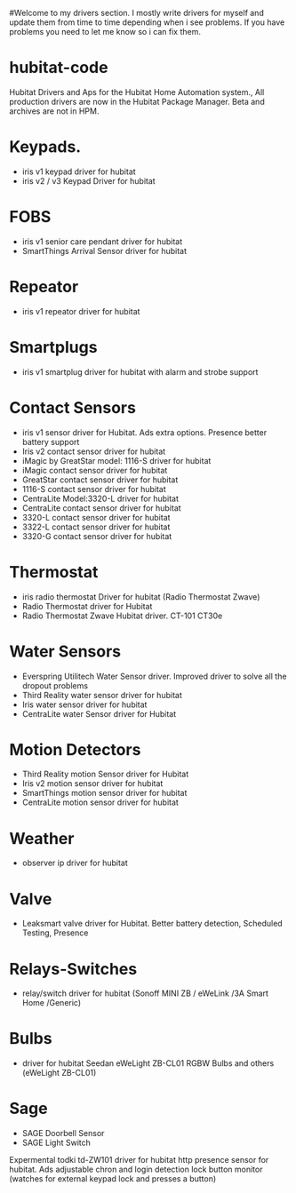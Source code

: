 #Welcome to my drivers section.
I mostly write drivers for myself and update them from time to time depending when i see problems. If you have problems you need to let me know so i can fix them. 


# hubitat-code
 Hubitat Drivers and Aps for the Hubitat Home Automation system., All production drivers are now in the Hubitat Package Manager. Beta and archives are not in HPM.

 # Keypads.
* iris v1 keypad driver for hubitat
* iris v2 / v3 Keypad Driver for hubitat
 
# FOBS
* iris v1 senior care pendant driver for hubitat
* SmartThings Arrival Sensor driver for hubitat

# Repeator
* iris v1 repeator driver for hubitat

# Smartplugs
* iris v1 smartplug driver for hubitat with alarm and strobe support
 
# Contact Sensors 
* iris v1 sensor driver for Hubitat. Ads extra options. Presence better battery support
* Iris v2 contact sensor driver for hubitat
* iMagic by GreatStar  model: 1116-S driver for hubitat
* iMagic contact sensor driver for hubitat
* GreatStar contact sensor driver for hubitat
* 1116-S contact sensor driver for hubitat
* CentraLite Model:3320-L driver for hubitat
* CentraLite contact sensor driver for hubitat
* 3320-L contact sensor driver for hubitat
* 3322-L contact sensor driver for hubitat
* 3320-G contact sensor driver for hubitat
 
# Thermostat 
* iris radio thermostat Driver for hubitat (Radio Thermostat Zwave)
* Radio Thermostat driver for Hubitat 
* Radio Thermostat Zwave Hubitat driver. CT-101 CT30e 

# Water Sensors 
* Everspring Utilitech Water Sensor driver. Improved driver to solve all the dropout problems
* Third Reality water sensor driver for hubitat
* Iris water sensor driver for hubitat
* CentraLite water Sensor driver for Hubitat

# Motion Detectors
* Third Reality motion Sensor driver for Hubitat
* Iris v2 motion sensor driver for hubitat
* SmartThings motion sensor driver for hubitat
* CentraLite motion sensor driver for hubitat

# Weather
* observer ip driver for hubitat

# Valve
* Leaksmart valve driver for Hubitat. Better battery detection, Scheduled Testing, Presence

# Relays-Switches
* relay/switch driver for hubitat (Sonoff MINI ZB / eWeLink /3A Smart Home /Generic)

# Bulbs
* driver for hubitat Seedan eWeLight ZB-CL01 RGBW Bulbs and others (eWeLight ZB-CL01)
 
# Sage
* SAGE Doorbell Sensor 
* SAGE Light Switch 


Expermental todki td-ZW101  driver for hubitat
http presence sensor for hubitat. Ads adjustable chron and login detection
lock button monitor (watches for external keypad lock and presses a button)









